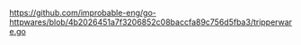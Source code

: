 https://github.com/improbable-eng/go-httpwares/blob/4b2026451a7f3206852c08baccfa89c756d5fba3/tripperware.go
